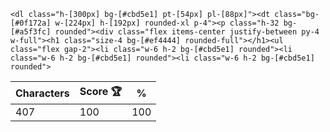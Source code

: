`<dl class="h-[300px] bg-[#cbd5e1] pt-[54px] pl-[88px]"><dt class="bg-[#0f172a] w-[224px] h-[192px] rounded-xl p-4"><p class="h-32 bg-[#a5f3fc] rounded"><div class="flex items-center justify-between py-4 w-full"><h1 class="size-4 bg-[#ef4444] rounded-full"></h1><ul class="flex gap-2"><li class="w-6 h-2 bg-[#cbd5e1] rounded"><li class="w-6 h-2 bg-[#cbd5e1] rounded"><li class="w-6 h-2 bg-[#cbd5e1] rounded">`

| Characters | Score 🏆 | %   |
| ---------- | -------- | --- |
| 407        | 100      | 100 |
